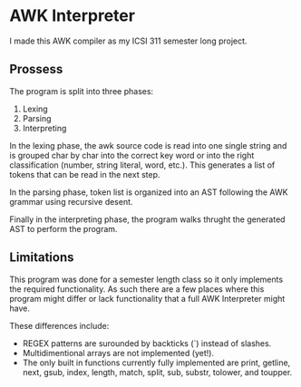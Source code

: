 # AWK Interpreter
I made this AWK compiler as my ICSI 311 semester long project.

## Prossess
The program is split into three phases:
1. Lexing
2. Parsing
3. Interpreting

In the lexing phase, the awk source code is read into one single string and is grouped char by char into the correct key word or into the right classification (number, string literal, word, etc.). This generates a list of tokens that can be read in the next step.

In the parsing phase, token list is organized into an AST following the AWK grammar using recursive desent. 

Finally in the interpreting phase, the program walks thrught the generated AST to perform the program.

## Limitations
This program was done for a semester length class so it only implements the required functionality. As such there are a few places where this program might differ or lack functionality that a full AWK Interpreter might have.

These differences include:
- REGEX patterns are surounded by backticks (`) instead of slashes.
- Multidimentional arrays are not implemented (yet!).
- The only built in functions currently fully implemented are print, getline, next, gsub, index, length, match, split, sub, substr, tolower, and toupper.
